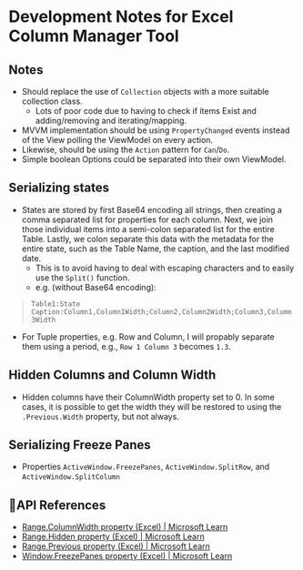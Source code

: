 # Development Notes for Excel Column Manager Tool
## Notes
- Should replace the use of `Collection` objects with a more suitable collection class.
  - Lots of poor code due to having to check if items Exist and adding/removing and iterating/mapping.
- MVVM implementation should be using `PropertyChanged` events instead of the View polling the ViewModel on every action.
- Likewise, should be using the `Action` pattern for `Can`/`Do`.
- Simple boolean Options could be separated into their own ViewModel.
## Serializing states
- States are stored by first Base64 encoding all strings, then creating a comma separated list for properties for each column. Next, we join those individual items into a semi-colon separated list for the entire Table. Lastly, we colon separate this data with the metadata for the entire state, such as the Table Name, the caption, and the last modified date.
  - This is to avoid having to deal with escaping characters and to easily use the `Split()` function.
  - e.g. (without Base64 encoding):
> `Table1:State Caption:Column1,Column1Width;Column2,Column2Width;Column3,Column3Width`
- For Tuple properties, e.g. Row and Column, I will propably separate them using a period, e.g., `Row 1 Column 3` becomes `1.3`.
## Hidden Columns and Column Width
- Hidden columns have their ColumnWidth property set to 0. In some cases, it is possible to get the width they will be restored to using the `.Previous.Width` property, but not always.
## Serializing Freeze Panes
- Properties `ActiveWindow.FreezePanes`, `ActiveWindow.SplitRow`, and `ActiveWindow.SplitColumn`
## 📖API References
- [Range.ColumnWidth property (Excel) | Microsoft Learn](https://learn.microsoft.com/en-us/office/vba/api/excel.range.columnwidth)
- [Range.Hidden property (Excel) | Microsoft Learn](https://learn.microsoft.com/en-us/office/vba/api/excel.range.hidden)
- [Range.Previous property (Excel) | Microsoft Learn](https://learn.microsoft.com/en-us/office/vba/api/excel.range.previous)
- [Window.FreezePanes property (Excel) | Microsoft Learn](https://learn.microsoft.com/en-us/office/vba/api/excel.window.freezepanes)